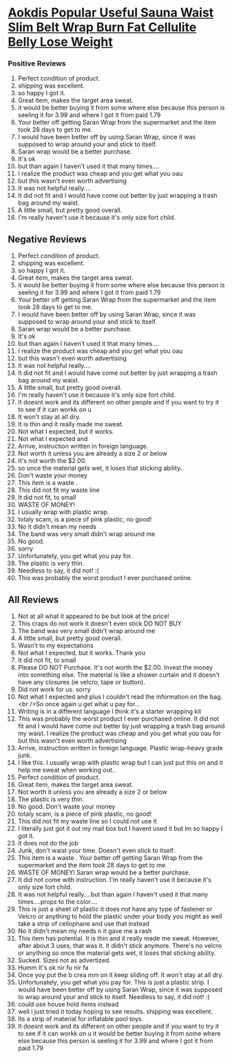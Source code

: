 # [Aokdis Popular Useful Sauna Waist Slim Belt Wrap Burn Fat Cellulite Belly Lose Weight](https://products.checkmycream.com/products/Aokdis-Popular-Useful-Sauna-Waist-Slim-Belt-Wrap-Burn-Fat-Cellulite-Belly-Lose-Weight.html)

### Positive Reviews

<ol>
      <li>Perfect condition of product.</li>
      <li>shipping was excellent.</li>
      <li>so happy I got it.</li>
      <li>Great item, makes the target area sweat.</li>
      <li>it would be better buying it from some where else because this person is seeling it for 3.99 and where I got it from  paid 1.79</li>
      <li>Your better off getting Saran Wrap from the supermarket and the item took 28 days to get to me.</li>
      <li>I would have been better off by using Saran Wrap, since it was supposed to wrap around your and stick to itself.  </li>
      <li>Saran wrap would be a better purchase.</li>
      <li>It&#x27;s ok</li>
      <li>but than again I haven&#x27;t used it that many times....</li>
      <li>I realize the product was cheap and you get what you oau</li>
      <li>but this wasn&#x27;t even worth advertising</li>
      <li>It was not helpful really....</li>
      <li>It did not fit and I would have come out better by just wrapping a trash bag around my waist.</li>
      <li>A little small, but pretty good overall.</li>
      <li>I&#x27;m really haven&#x27;t use it because it&#x27;s only size fort child.</li>
</ol>


<h2>Negative Reviews</h2>
<ol>
<li> Perfect condition of product.</li>
<li> shipping was excellent.</li>
<li> so happy I got it.</li>
<li> Great item, makes the target area sweat.</li>
<li> it would be better buying it from some where else because this person is seeling it for 3.99 and where I got it from  paid 1.79</li>
<li> Your better off getting Saran Wrap from the supermarket and the item took 28 days to get to me.</li>
<li> I would have been better off by using Saran Wrap, since it was supposed to wrap around your and stick to itself.  </li>
<li> Saran wrap would be a better purchase.</li>
<li> It&#x27;s ok</li>
<li> but than again I haven&#x27;t used it that many times....</li>
<li> I realize the product was cheap and you get what you oau</li>
<li> but this wasn&#x27;t even worth advertising</li>
<li> It was not helpful really....</li>
<li> It did not fit and I would have come out better by just wrapping a trash bag around my waist.</li>
<li> A little small, but pretty good overall.</li>
<li> I&#x27;m really haven&#x27;t use it because it&#x27;s only size fort child.</li>
<li> It doesnt work and its different on other people and if you want to try it to see if it can workk on u</li>
<li> It won&#x27;t stay at all dry.</li>
<li> It is thin and it really made me sweat.</li>
<li> Not what I expected, but it works.  </li>
<li> Not what I expected and</li>
<li> Arrive, instruction written in foreign language.  </li>
<li> Not worth it unless you are already a size 2 or below</li>
<li> It&#x27;s not worth the $2.00.  </li>
<li> so once the material gets wet, it loses that sticking ability.</li>
<li> Don&#x27;t waste your money</li>
<li> This item is a waste .</li>
<li> This did not fit my waste line</li>
<li> It did not fit, to small</li>
<li> WASTE OF MONEY!</li>
<li> I usually wrap with plastic wrap</li>
<li> totaly scam, is a piece of pink plastic, no good!</li>
<li> No it didn&#x27;t mean my needs</li>
<li> The band was very small didn&#x27;t wrap around me</li>
<li> No good.</li>
<li> sorry</li>
<li> Unfortunately, you get what you pay for.  </li>
<li> The plastic is very thin.</li>
<li> Needless to say, it did not!  :(</li>
<li> This was probably the worst product I ever purchased online.</li>
</ol>

<h2>All Reviews</h2>

<ol>
    <li> Not at all what it appeared to be but look at the price!</li>
    <li> This craps do not work it doesn&#x27;t even stick DO NOT BUY</li>
    <li> The band was very small didn&#x27;t wrap around me</li>
    <li> A little small, but pretty good overall.</li>
    <li> Wasn&#x27;t to my expectations</li>
    <li> Not what I expected, but it works.  Thank you</li>
    <li> It did not fit, to small</li>
    <li> Please DO NOT Purchase.  It&#x27;s not worth the $2.00.  Invest the money into something else.  The material is like a shower curtain and it doesn&#x27;t have any closures (ie velcro, tape or button).</li>
    <li> Did not work for us.  sorry</li>
    <li> Not what I expected and plus I couldn&#x27;t read the information on the bag.&lt;br /&gt;So once again u get what u pay for...</li>
    <li> Writing is in a different language I think it&#x27;s a starter wrapping kit</li>
    <li> This was probably the worst product I ever purchased online. It did not fit and I would have come out better by just wrapping a trash bag around my waist. I realize the product was cheap and you get what you oau for but this wasn&#x27;t even worth advertising</li>
    <li> Arrive, instruction written in foreign language.  Plastic wrap-heavy grade junk.</li>
    <li> I like this. I usually wrap with plastic wrap but I can just put this on and it help me sweat when working out..</li>
    <li> Perfect condition of product.</li>
    <li> Great item, makes the target area sweat.</li>
    <li> Not worth it unless you are already a size 2 or below</li>
    <li> The plastic is very thin.</li>
    <li> No good. Don&#x27;t waste your money</li>
    <li> totaly scam, is a piece of pink plastic, no good!</li>
    <li> This did not fit my waste line so I could not use it</li>
    <li> I literally just got it out my mail box but I havent used it but im so happy I got it.</li>
    <li> it does not do the job</li>
    <li> Junk, don&#x27;t waist your time. Doesn&#x27;t even stick to itself.</li>
    <li> This item is a waste . Your better off getting Saran Wrap from the supermarket and the item took 28 days to get to me.</li>
    <li> WASTE OF MONEY! Saran wrap would be a better purchase.</li>
    <li> It did not come with instruction. I&#x27;m really haven&#x27;t use it because it&#x27;s only size fort child.</li>
    <li> It was not helpful really....but than again I haven&#x27;t used it that many times....props to the color....</li>
    <li> This is just a sheet of plastic it does not have any type of fastener or Velcro or anything to hold the plastic under your body you might as well take a strip of cellophane and use that instead</li>
    <li> No it didn&#x27;t mean my needs n it gave me a rash</li>
    <li> This item has potential. It is thin and it really made me sweat. However, after about 3 uses, that was it. It didn&#x27;t stick anymore. There&#x27;s no velcro or anything so once the material gets wet, it loses that sticking ability.</li>
    <li> Sucked. Sizes not as advertized.</li>
    <li> Humm It&#x27;s ok nir fu nir fa</li>
    <li> Once yoy put the b crea mm  on it keep sliding off. It won&#x27;t stay at all dry.</li>
    <li> Unfortunately, you get what you pay for.  This is just a plastic strip.  I would have been better off by using Saran Wrap, since it was supposed to wrap around your and stick to itself.  Needless to say, it did not!  :(</li>
    <li> could use house hold items instead</li>
    <li> well i just tried it today hoping to see results.  shipping was excellent.</li>
    <li> Its a strip of material for inflatable pool toys.</li>
    <li> It doesnt work and its different on other people and if you want to try it to see if it can workk on u it would be better buying it from some where else because this person is seeling it for 3.99 and where I got it from  paid 1.79</li>
</ol>




